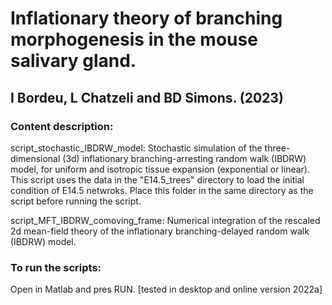 # Inflationary theory of branching morphogenesis in the mouse salivary gland. 
## I Bordeu, L Chatzeli and BD Simons. (2023)

### Content description:

script_stochastic_IBDRW_model: Stochastic simulation of the three-dimensional (3d) inflationary branching-arresting random walk (IBDRW) model, for uniform and isotropic tissue
expansion (exponential or linear). This script uses the data in the "E14.5_trees" directory to load the initial condition of E14.5 netwroks. 
Place this folder in the same directory as the script before running the script. 

script_MFT_IBDRW_comoving_frame: Numerical integration of the rescaled 2d mean-field theory of the inflationary branching-delayed random walk (IBDRW) model.
 
### To run the scripts:
Open in Matlab and pres RUN. [tested in desktop and online version 2022a]
